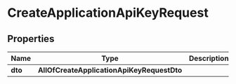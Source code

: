 # CreateApplicationApiKeyRequest

## Properties
Name | Type | Description | Notes
------------ | ------------- | ------------- | -------------
**dto** | **AllOfCreateApplicationApiKeyRequestDto** |  |  [optional]
